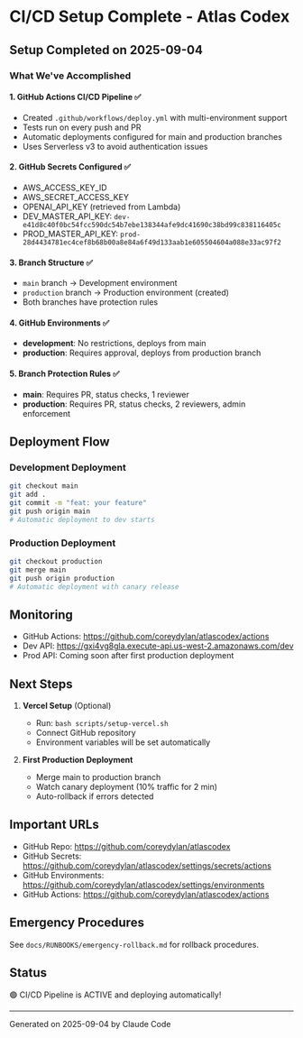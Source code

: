 # CI/CD Setup Complete - Atlas Codex

## Setup Completed on 2025-09-04

### What We've Accomplished

#### 1. GitHub Actions CI/CD Pipeline ✅
- Created `.github/workflows/deploy.yml` with multi-environment support
- Tests run on every push and PR
- Automatic deployments configured for main and production branches
- Uses Serverless v3 to avoid authentication issues

#### 2. GitHub Secrets Configured ✅
- AWS_ACCESS_KEY_ID
- AWS_SECRET_ACCESS_KEY  
- OPENAI_API_KEY (retrieved from Lambda)
- DEV_MASTER_API_KEY: `dev-e41d8c40f0bc54fcc590dc54b7ebe138344afe9dc41690c38bd99c838116405c`
- PROD_MASTER_API_KEY: `prod-28d4434781ec4cef8b68b00a8e84a6f49d133aab1e605504604a088e33ac97f2`

#### 3. Branch Structure ✅
- `main` branch → Development environment
- `production` branch → Production environment (created)
- Both branches have protection rules

#### 4. GitHub Environments ✅
- **development**: No restrictions, deploys from main
- **production**: Requires approval, deploys from production branch

#### 5. Branch Protection Rules ✅
- **main**: Requires PR, status checks, 1 reviewer
- **production**: Requires PR, status checks, 2 reviewers, admin enforcement

## Deployment Flow

### Development Deployment
```bash
git checkout main
git add .
git commit -m "feat: your feature"
git push origin main
# Automatic deployment to dev starts
```

### Production Deployment
```bash
git checkout production
git merge main
git push origin production
# Automatic deployment with canary release
```

## Monitoring

- GitHub Actions: https://github.com/coreydylan/atlascodex/actions
- Dev API: https://gxi4vg8gla.execute-api.us-west-2.amazonaws.com/dev
- Prod API: Coming soon after first production deployment

## Next Steps

1. **Vercel Setup** (Optional)
   - Run: `bash scripts/setup-vercel.sh`
   - Connect GitHub repository
   - Environment variables will be set automatically

2. **First Production Deployment**
   - Merge main to production branch
   - Watch canary deployment (10% traffic for 2 min)
   - Auto-rollback if errors detected

## Important URLs

- GitHub Repo: https://github.com/coreydylan/atlascodex
- GitHub Secrets: https://github.com/coreydylan/atlascodex/settings/secrets/actions
- GitHub Environments: https://github.com/coreydylan/atlascodex/settings/environments
- GitHub Actions: https://github.com/coreydylan/atlascodex/actions

## Emergency Procedures

See `docs/RUNBOOKS/emergency-rollback.md` for rollback procedures.

## Status

🟢 CI/CD Pipeline is ACTIVE and deploying automatically!

---
Generated on 2025-09-04 by Claude Code
